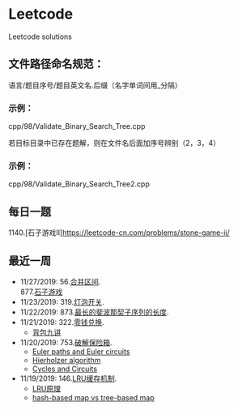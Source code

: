 # Leetcode
Leetcode solutions
## 文件路径命名规范：  
语言/题目序号/题目英文名.后缀（名字单词间用_分隔）
### 示例：
  cpp/98/Validate_Binary_Search_Tree.cpp  
  
若目标目录中已存在题解，则在文件名后面加序号辨别（2，3，4）
### 示例：
  cpp/98/Validate_Binary_Search_Tree2.cpp  
  
## 每日一题  

1140.[石子游戏II]https://leetcode-cn.com/problems/stone-game-ii/

## 最近一周
* 11/27/2019: 56.[合并区间](https://leetcode-cn.com/problems/merge-intervals/).  
              877.[石子游戏](https://leetcode-cn.com/problems/stone-game/)
* 11/23/2019: 319.[灯泡开关](https://leetcode-cn.com/problems/bulb-switcher/). 
* 11/22/2019: 873.[最长的斐波那契子序列的长度](https://leetcode-cn.com/problems/length-of-longest-fibonacci-subsequence/).  
* 11/21/2019: 322.[零钱兑换](https://leetcode-cn.com/problems/coin-change/).  
   * [背包九讲](https://www.kancloud.cn/kancloud/pack/70125)
* 11/20/2019: 753.[破解保险箱](https://leetcode-cn.com/problems/cracking-the-safe/).  
   * [Euler paths and Euler circuits](http://jlmartin.faculty.ku.edu/~jlmartin/courses/math105-F11/Lectures/chapter5-part2.pdf)  
   * [Hierholzer algorithm](https://www-m9.ma.tum.de/graph-algorithms/hierholzer/index_en.html#:~:targetText=The%20basic%20idea%20of%20Hierholzer's,first%20circle%20in%20the%20graph.)  
   * [Cycles and Circuits](http://www.mathcs.emory.edu/~rg/book/chap5.pdf)
* 11/19/2019: 146.[LRU缓存机制](https://leetcode-cn.com/problems/lru-cache/).
   * [LRU原理](https://zhuanlan.zhihu.com/p/34133067)  
   * [hash-based map vs tree-based map](https://stackoverflow.com/questions/2889777/difference-between-hashmap-linkedhashmap-and-treemap)
